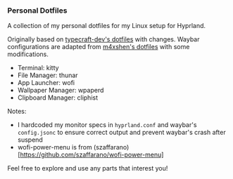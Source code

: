 ### Personal Dotfiles

A collection of my personal dotfiles for my Linux setup for Hyprland.

Originally based on [typecraft-dev's dotfiles](https://github.com/typecraft-dev/dotfiles) with changes.
Waybar configurations are adapted from [m4xshen's dotfiles](https://github.com/m4xshen/dotfiles) with some modifications.

- Terminal: kitty
- File Manager: thunar
- App Launcher: wofi
- Wallpaper Manager: wpaperd
- Clipboard Manager: cliphist

Notes:
- I hardcoded my monitor specs in `hyprland.conf` and waybar's `config.jsonc` to ensure correct output and prevent waybar's crash after suspend
- wofi-power-menu is from (szaffarano)[https://github.com/szaffarano/wofi-power-menu]


Feel free to explore and use any parts that interest you!